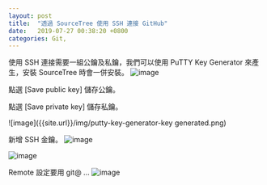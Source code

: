 ```yaml
---
layout: post
title:  "透過 SourceTree 使用 SSH 連接 GitHub"
date:   2019-07-27 00:38:20 +0800
categories: Git,
---
```

使用 SSH 連接需要一組公鑰及私鑰，我們可以使用 PuTTY Key Generator 來產生，安裝 SourceTree 時會一併安裝。
![image]({{site.baseurl}}/img/putty-key-generator.png)  

點選 [Save public key] 儲存公鑰。  

點選 [Save private key] 儲存私鑰。  

![image]({{site.url}}/img/putty-key-generator-key generated.png)  

新增 SSH 金鑰。
![image]({{site.url}}/img/Github.png)  

![image]({{site.url}}/img/Github-2.png)  

Remote 設定要用 git@ ...
![image]({{site.url}}/img/repo-settings.png)
